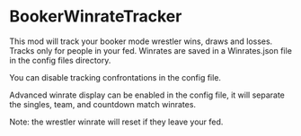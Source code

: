 # BookerWinrateTracker
This mod will track your booker mode wrestler wins, draws and losses. Tracks only for people in your fed. Winrates are saved in a Winrates.json file in the config files directory.

You can disable tracking confrontations in the config file.

Advanced winrate display can be enabled in the config file, it will separate the singles, team, and countdown match winrates.

Note: the wrestler winrate will reset if they leave your fed.
